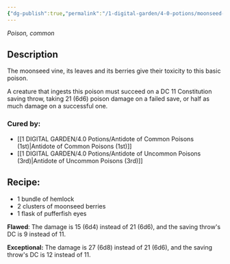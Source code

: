 ```yaml
---
{"dg-publish":true,"permalink":"/1-digital-garden/4-0-potions/moonseed-poison-ec/"}
---
```


*Poison, common* 

## Description

The moonseed vine, its leaves and its berries give their toxicity to this basic poison. 

A creature that ingests this poison must succeed on a DC 11 Constitution saving throw, taking 21 (6d6) poison damage on a failed save, or half as much damage on a successful one.

### Cured by: 
- [[1 DIGITAL GARDEN/4.0 Potions/Antidote of Common Poisons (1st)\|Antidote of Common Poisons (1st)]]
- [[1 DIGITAL GARDEN/4.0 Potions/Antidote of Uncommon Poisons (3rd)\|Antidote of Uncommon Poisons (3rd)]]

## Recipe:

- 1 bundle of hemlock
- 2 clusters of moonseed berries
- 1 flask of pufferfish eyes

**Flawed**:
The damage is 15 (6d4) instead of 21 (6d6), and the saving throw's DC is 9 instead of 11.

**Exceptional:** 
The damage is 27 (6d8) instead of 21 (6d6), and the saving throw's DC is 12 instead of 11.
